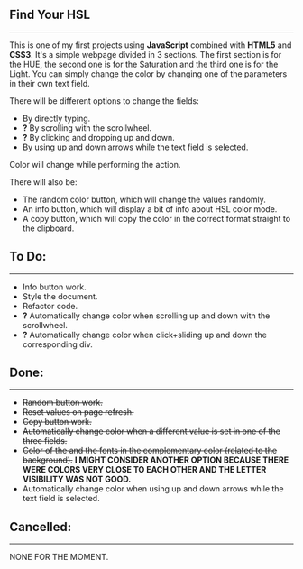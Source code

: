 ## Find Your HSL

---

This is one of my first projects using **JavaScript** combined with **HTML5** and **CSS3**.
It's a simple webpage divided in 3 sections.
The first section is for the HUE, the second one is for the Saturation and the third one is for the Light.
You can simply change the color by changing one of the parameters in their own text field.

There will be different options to change the fields:

-   By directly typing.
-   **?** By scrolling with the scrollwheel.
-   **?** By clicking and dropping up and down.
-   By using up and down arrows while the text field is selected.

Color will change while performing the action.

There will also be:

-   The random color button, which will change the values randomly.
-   An info button, which will display a bit of info about HSL color mode.
-   A copy button, which will copy the color in the correct format straight to the clipboard.

## To Do:

---

-   Info button work.
-   Style the document.
-   Refactor code.
-   **?** Automatically change color when scrolling up and down with the scrollwheel.
-   **?** Automatically change color when click+sliding up and down the corresponding div.

## Done:

---

-   ~~Random button work.~~
-   ~~Reset values on page refresh.~~
-   ~~Copy button work.~~
-   ~~Automatically change color when a different value is set in one of the three fields.~~
-   ~~Color of the and the fonts in the complementary color (related to the background).~~ **I MIGHT CONSIDER ANOTHER OPTION BECAUSE THERE WERE COLORS VERY CLOSE TO EACH OTHER AND THE LETTER VISIBILITY WAS NOT GOOD.**
-   Automatically change color when using up and down arrows while the text field is selected.

## Cancelled:

---

NONE FOR THE MOMENT.
